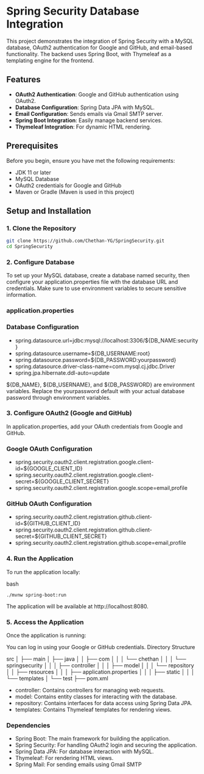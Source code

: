 # Spring Security Database Integration

This project demonstrates the integration of Spring Security with a MySQL database, OAuth2 authentication for Google and GitHub, and email-based functionality. The backend uses Spring Boot, with Thymeleaf as a templating engine for the frontend.

## Features

- **OAuth2 Authentication**: Google and GitHub authentication using OAuth2.
- **Database Configuration**: Spring Data JPA with MySQL.
- **Email Configuration**: Sends emails via Gmail SMTP server.
- **Spring Boot Integration**: Easily manage backend services.
- **Thymeleaf Integration**: For dynamic HTML rendering.

## Prerequisites

Before you begin, ensure you have met the following requirements:

- JDK 11 or later
- MySQL Database
- OAuth2 credentials for Google and GitHub
- Maven or Gradle (Maven is used in this project)

## Setup and Installation

### 1. Clone the Repository

```bash
git clone https://github.com/Chethan-YG/SpringSecurity.git
cd SpringSecurity
```

### 2. Configure Database

To set up your MySQL database, create a database named security, then configure your application.properties file with the database URL and credentials. Make sure to use environment variables to secure sensitive information.

### application.properties

### Database Configuration
- spring.datasource.url=jdbc:mysql://localhost:3306/${DB_NAME:security}
- spring.datasource.username=${DB_USERNAME:root}
- spring.datasource.password=${DB_PASSWORD:yourpassword}
- spring.datasource.driver-class-name=com.mysql.cj.jdbc.Driver
- spring.jpa.hibernate.ddl-auto=update

${DB_NAME}, ${DB_USERNAME}, and ${DB_PASSWORD} are environment variables.
Replace the yourpassword default with your actual database password through environment variables.

### 3. Configure OAuth2 (Google and GitHub)
In application.properties, add your OAuth credentials from Google and GitHub.

### Google OAuth Configuration
- spring.security.oauth2.client.registration.google.client-id=${GOOGLE_CLIENT_ID}
- spring.security.oauth2.client.registration.google.client-secret=${GOOGLE_CLIENT_SECRET}
- spring.security.oauth2.client.registration.google.scope=email,profile

### GitHub OAuth Configuration
- spring.security.oauth2.client.registration.github.client-id=${GITHUB_CLIENT_ID}
- spring.security.oauth2.client.registration.github.client-secret=${GITHUB_CLIENT_SECRET}
- spring.security.oauth2.client.registration.github.scope=email,profile

### 4. Run the Application
To run the application locally:

bash
```
./mvnw spring-boot:run
```

The application will be available at http://localhost:8080.

### 5. Access the Application
Once the application is running:

You can log in using your Google or GitHub credentials.
Directory Structure

src
│
├── main
│   ├── java
│   │   ├── com
│   │   │   └── chethan
│   │   │       └── springsecurity
│   │   │           ├── controller
│   │   │           ├── model
│   │   │           └── repository
│   │   ├── resources
│   │   │   ├── application.properties
│   │   │   ├── static
│   │   │   └── templates
│   └── test
├── pom.xml


- controller: Contains controllers for managing web requests.
- model: Contains entity classes for interacting with the database.
- repository: Contains interfaces for data access using Spring Data JPA.
- templates: Contains Thymeleaf templates for rendering views.
  
### Dependencies
- Spring Boot: The main framework for building the application.
- Spring Security: For handling OAuth2 login and securing the application.
- Spring Data JPA: For database interaction with MySQL.
- Thymeleaf: For rendering HTML views.
- Spring Mail: For sending emails using Gmail SMTP
